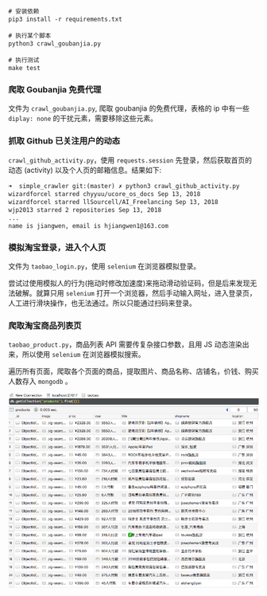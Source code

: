 
```
# 安装依赖
pip3 install -r requirements.txt

# 执行某个脚本
python3 crawl_goubanjia.py

# 执行测试
make test
```

### 爬取 Goubanjia 免费代理
文件为 `crawl_goubanjia.py`, 爬取 goubanjia 的免费代理，表格的 ip 中有一些 `diplay: none` 的干扰元素，需要移除这些元素。

### 抓取 Github 已关注用户的动态
`crawl_github_activity.py`，使用 `requests.session` 先登录，然后获取首页的动态 (activity) 以及个人页的邮箱信息。结果如下:

```shell
➜  simple_crawler git:(master) ✗ python3 crawl_github_activity.py
wizardforcel starred chyyuu/ucore_os_docs Sep 13, 2018
wizardforcel starred llSourcell/AI_Freelancing Sep 13, 2018
wjp2013 starred 2 repositories Sep 13, 2018
...
name is jiangwen, email is hjiangwen1@163.com
```

### 模拟淘宝登录，进入个人页
文件为 `taobao_login.py`，使用 `selenium` 在浏览器模拟登录。

尝试过使用模拟人的行为(拖动时修改加速度)来拖动滑动验证码，但是后来发现无法破解。就算只用 `selenium` 打开一个浏览器，然后手动输入网址，进入登录页，人工进行滑块操作，也无法通过。所以只能通过扫码来登录。

### 爬取淘宝商品列表页
`taobao_product.py`，商品列表 API 需要传复杂接口参数，且用 JS 动态渲染出来，所以使用 `selenium` 在浏览器模拟搜索。

遍历所有页面，爬取各个页面的商品，提取图片、商品名称、店铺名，价钱、购买人数存入 `mongodb` 。

![mongodb 部分数据](images/taobao_products_collection.png?raw=true "数据")